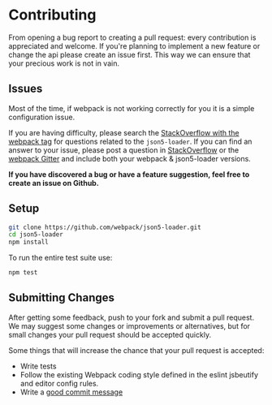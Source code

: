# Contributing

From opening a bug report to creating a pull request: every contribution is
appreciated and welcome. If you're planning to implement a new feature or change
the api please create an issue first. This way we can ensure that your precious
work is not in vain.

## Issues

Most of the time, if webpack is not working correctly for you it is a simple configuration issue.

If you are having difficulty, please search the [StackOverflow with the webpack tag](http://stackoverflow.com/tags/webpack) for questions related
to the `json5-loader`. If you can find an answer to your issue, please post a question in [StackOverflow](http://stackoverflow.com/tags/webpack) or
the [webpack Gitter](https://gitter.im/webpack/webpack) and include both your webpack & json5-loader versions.

**If you have discovered a bug or have a feature suggestion, feel free to create an issue on Github.**

## Setup

```bash
git clone https://github.com/webpack/json5-loader.git
cd json5-loader
npm install
```

To run the entire test suite use:

```bash
npm test
```

## Submitting Changes

After getting some feedback, push to your fork and submit a pull request. We
may suggest some changes or improvements or alternatives, but for small changes
your pull request should be accepted quickly.

Some things that will increase the chance that your pull request is accepted:

* Write tests
* Follow the existing Webpack coding style defined in the eslint jsbeutify and editor config rules.
* Write a [good commit message](http://tbaggery.com/2008/04/19/a-note-about-git-commit-messages.html)
